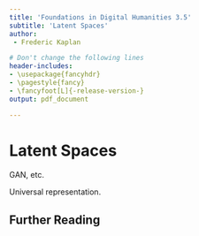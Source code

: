 ```yaml
---
title: 'Foundations in Digital Humanities 3.5'
subtitle: 'Latent Spaces'
author:
 - Frederic Kaplan

# Don't change the following lines
header-includes:
- \usepackage{fancyhdr}
- \pagestyle{fancy}
- \fancyfoot[L]{-release-version-}
output: pdf_document

---
```


# Latent Spaces

GAN, etc.  

Universal representation. 

## Further Reading

